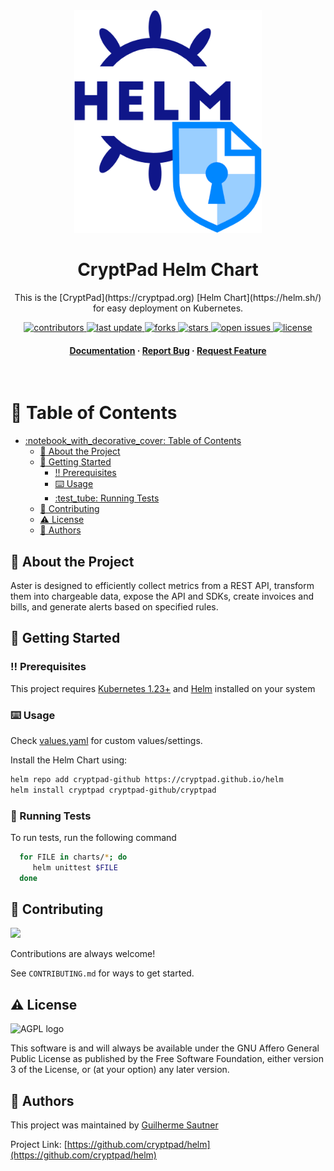 <div align="center">

  <img src="assets/logo.png" alt="logo" width="300" height="auto" />
  <h1>CryptPad Helm Chart</h1>
  
  <p>
    This is the [CryptPad](https://cryptpad.org) [Helm Chart](https://helm.sh/) for easy deployment on Kubernetes. 
  </p>
  
  
<!-- Badges -->
<p>
  <a href="https://github.com/cryptpad/helm/graphs/contributors">
    <img src="https://img.shields.io/github/contributors/cryptpad/helm" alt="contributors" />
  </a>
  <a href="https://github.com/cryptpad/helm/commits/main">
    <img src="https://img.shields.io/github/last-commit/cryptpad/helm" alt="last update" />
  </a>
  <a href="https://github.com/cryptpad/helm/network/members">
    <img src="https://img.shields.io/github/forks/cryptpad/helm" alt="forks" />
  </a>
  <a href="https://github.com/Louis3797/cryptpad/helm">
    <img src="https://img.shields.io/github/stars/cryptpad/helm" alt="stars" />
  </a>
  <a href="https://github.com/cryptpad/helm/issues/">
    <img src="https://img.shields.io/github/issues/cryptpad/helm" alt="open issues" />
  </a>
  <a href="https://github.com/cryptpad/helm/blob/master/LICENSE">
    <img src="https://img.shields.io/github/license/cryptpad/helm.svg" alt="license" />
  </a>
</p>
   
<h4>
    <a href="https://github.com/cryptpad/helm">Documentation</a>
  <span> · </span>
    <a href="https://github.com/cryptpad/helm/issues/">Report Bug</a>
  <span> · </span>
    <a href="https://github.com/cryptpad/helm/issues/">Request Feature</a>
  </h4>
</div>

<br />

<!-- Table of Contents -->
# :notebook_with_decorative_cover: Table of Contents

- [:notebook\_with\_decorative\_cover: Table of Contents](#notebook_with_decorative_cover-table-of-contents)
  - [:star2: About the Project](#star2-about-the-project)
  - [:toolbox: Getting Started](#toolbox-getting-started)
    - [:bangbang: Prerequisites](#bangbang-prerequisites)
    - [:keyboard: Usage](#keyboard-usage)
    - [:test\_tube: Running Tests](#test_tube-running-tests)
  - [:wave: Contributing](#wave-contributing)
  - [:warning: License](#warning-license)
  - [:handshake: Authors](#handshake-authors)

<!-- About the Project -->
## :star2: About the Project

Aster is designed to efficiently collect metrics from a REST API, transform them into chargeable data, expose the API and SDKs, create invoices and bills, and generate alerts based on specified rules.

<!-- Getting Started -->
## :toolbox: Getting Started

<!-- Prerequisites -->
### :bangbang: Prerequisites

This project requires [Kubernetes 1.23+](https://kubernetes.io/) and [Helm](https://helm.sh/docs/intro/install/) installed on your system

### :keyboard: Usage

Check [values.yaml](charts/cryptpad/values.yaml) for custom values/settings.

Install the Helm Chart using:

```bash
helm repo add cryptpad-github https://cryptpad.github.io/helm
helm install cryptpad cryptpad-github/cryptpad 
```

<!-- Running Tests -->
### :test_tube: Running Tests

To run tests, run the following command

```bash
  for FILE in charts/*; do
     helm unittest $FILE
  done
```

<!-- Contributing -->
## :wave: Contributing

<a href="https://github.com/cryptpad/helm/graphs/contributors">
  <img src="https://contrib.rocks/image?repo=cryptpad/helm" />
</a>


Contributions are always welcome!

See `CONTRIBUTING.md` for ways to get started.

<!-- License -->
## :warning: License

![AGPL logo](https://www.gnu.org/graphics/agplv3-155x51.png "GNU Affero General Public License")

This software is and will always be available under the GNU Affero General Public License as
published by the Free Software Foundation, either version 3 of the License, or (at your option)
any later version.

<!-- Authors -->
## :handshake: Authors

This project was maintained by [Guilherme Sautner](https://www.xwiki.org/xwiki/bin/view/XWiki/sautner)

Project Link: [https://github.com/cryptpad/helm](https://github.com/cryptpad/helm)
